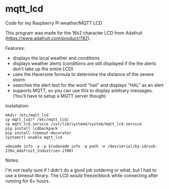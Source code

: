 # mqtt_lcd
Code for my Raspberry Pi weather/MQTT LCD  

This program was made for the 16x2 character LCD from Adafruit (https://www.adafruit.com/product/782).

Features:
- displays the local weather and conditions
- displays weather alerts (conditions are still displayed if the the alerts don't take up the entire LCD)
- uses the Haversine formula to determine the distance of the severe storm
- searches the alert text for the word "hail" and displays "HAL" as an alert
- supports MQTT, so you can use this to display arbitrary messages. (You'll have to setup a MQTT server though)




Installation:
```git clone https://github.com/Cightline/mqtt_lcd.git
mkdir /etc/mqtt_lcd
cp mqtt_lcd/* /etc/mqtt_lcd/
cp mqtt_lcd.service /usr/lib/systemd/system/mqtt_lcd.service
pip install lcdbackpack
pip install timeout-decorator
systemctl enable mqtt_lcd
```


```
udevadm info -a -p $(udevadm info -q path -n /dev/serial/by-id/usb-239a_Adafruit_Industries-if00)
```



Notes:

I'm not really sure if I didn't do a good job soldering or what, but I had to use a timeout library. The LCD would freeze/block while connecting after running for 6+ hours. 

